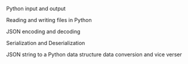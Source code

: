 Python input and output

Reading and writing files in Python

JSON encoding and decoding

Serialization and Deserialization

JSON string to a Python data structure data conversion and vice verser
